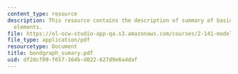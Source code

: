 ```yaml
---
content_type: resource
description: This resource contains the description of summary of basic bond graph
  elements.
file: https://ol-ocw-studio-app-qa.s3.amazonaws.com/courses/2-141-modeling-and-simulation-of-dynamic-systems-fall-2006/df2dcf09f657164bd022627d9e6a4daf_bondgraph_sumary.pdf
file_type: application/pdf
resourcetype: Document
title: bondgraph_sumary.pdf
uid: df2dcf09-f657-164b-d022-627d9e6a4daf
---
```

